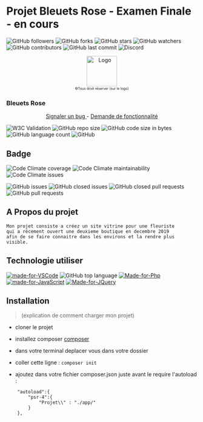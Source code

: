 # Projet Bleuets Rose - Examen Finale  - en cours

![GitHub followers](https://img.shields.io/github/followers/helfina?style=social)
![GitHub forks](https://img.shields.io/github/forks/helfina/Bleuets-Rose?style=social)
![GitHub stars](https://img.shields.io/github/stars/helfina/Bleuets-Rose?style=social)
![GitHub watchers](https://img.shields.io/github/watchers/helfina/Bleuets-Rose?style=social)
![GitHub contributors](https://img.shields.io/github/contributors/helfina/Bleuets-Rose?style=plastic)
![GitHub last commit](https://img.shields.io/github/last-commit/helfina/Bleuets-Rose?style=plastic)
![Discord](https://img.shields.io/discord/695611688992374856?style=plastic)

<p style ="text-align:center;">
<a href="https://github.com/helfina/Bleuets-Rose/blob/master/README.MD">
<img src="public\Image\logobr.png" alt="Logo" width="80" height="80">
</a>
<br>
<bloquote style="font-size: 9px;">©Tous droit réserver (sur le logo)</bloquote>
<h3 style="align:center;">Bleuets Rose</h3>
<p style ="text-align:center;">  
<a href="https://github.com/helfina/Bleuets-Rose/issues/new/choose"> Signaler un bug </a> - <a href="https://github.com/helfina/Bleuets-Rose/issues"> Demande de fonctionnalité </a>
</p>

![W3C Validation](https://img.shields.io/w3c-validation/html?style=plastic&targetUrl=https%3A%2F%2Fvalidator.w3.org%2Fnu%2F%23file)
![GitHub repo size](https://img.shields.io/github/repo-size/helfina/Bleuets-Rose?style=plastic)
![GitHub code size in bytes](https://img.shields.io/github/languages/code-size/helfina/Bleuets-Rose?style=plastic)
![GitHub language count](https://img.shields.io/github/languages/count/helfina/Bleuets-Rose?style=plastic)
![GitHub](https://img.shields.io/github/license/helfina/Bleuets-Rose?style=plastic)

## Badge

![Code Climate coverage](https://img.shields.io/codeclimate/coverage/helfina/Bleuets-Rose?style=plastic)
![Code Climate maintainability](https://img.shields.io/codeclimate/maintainability/helfina/Bleuets-Rose?style=plastic)
![Code Climate issues](https://img.shields.io/codeclimate/issues/helfina/Bleuets-Rose?style=plastic)

![GitHub issues](https://img.shields.io/github/issues/helfina/Bleuets-Rose?style=plastic)
![GitHub closed issues](https://img.shields.io/github/issues-closed-raw/helfina/Bleuets-Rose?style=plastic)
![GitHub closed pull requests](https://img.shields.io/github/issues-pr-closed/helfina/Bleuets-Rose?style=plastic)
![GitHub pull requests](https://img.shields.io/github/issues-pr/helfina/Bleuets-Rose?style=plastic)

## A Propos du projet

    Mon projet consiste a créez un site vitrine pour une fleuriste
    qui a récement ouvert une deuxieme boutique en decembre 2019
    afin de se faire connaitre dans les environs et la rendre plus visible.

## Technologie utiliser

[![made-for-VSCode](https://img.shields.io/badge/Made%20for-VSCode-1f425f.svg)](https://code.visualstudio.com/)
![GitHub top language](https://img.shields.io/github/languages/top/helfina/Bleuets-Rose?style=plastic)
[![Made-for-Php](https://img.shields.io/badge/php-7.3-blue)](https://github.com/helfina/Bleuets-Rose)
[![made-for-JavaScript](https://img.shields.io/badge/JavaScript-ECMA--262%20ISO%2FCEI%2016262-yellow)](https://www.javascript.com/try)
[![Made-for-JQuery](https://img.shields.io/badge/JQuery-3.4.1-blue)](https://jquery.com/)

## Installation

>(explication de comment charger mon projet)

- cloner le projet
  
- installez composer [composer](https://getcomposer.org/doc/00-intro.md#installation-windows)
  
- dans votre terminal deplacer vous dans votre dossier
  
- coller cette ligne : `` composer init ``
  
- ajoutez dans votre fichier composer.json juste avant le require l'autoload :


```
    "autoload":{
        "psr-4":{
            "Projet\\" : "./app/"
        }
    },

```